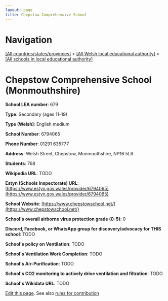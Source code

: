 ```yaml
---
layout: page
title: Chepstow Comprehensive School
---
```

# Navigation

[[All countries/states/provinces]](../../..) > [[All Welsh local educational authority]](../..) > [[All schools in local educational authority]](..)

# Chepstow Comprehensive School (Monmouthshire)

**School LEA number**: 679

**Type**: Secondary (ages 11-19)

**Type (Welsh)**: English medium

**School Number**: 6794065

**Phone Number**: 01291 635777

**Address**: Welsh Street, Chepstow, Monmouthshire, NP16 5LR

**Students**: 768

**Wikipedia URL**: TODO

**Estyn (Schools Inspectorate) URL**: [https://www.estyn.gov.wales/provider/6794065](https://www.estyn.gov.wales/provider/6794065)

**School Website**: [https://www.chepstowschool.net/](https://www.chepstowschool.net/)

**School's overall airborne virus protection grade (0-5)**: 0

**Discord, Facebook, or WhatsApp group for discovery/advocacy for THIS school**: TODO

**School's policy on Ventilation**: TODO

**School's Ventilation Work Completion**: TODO

**School's Air-Purification**: TODO

**School's CO2 monitoring to actively drive ventilation and filtration**: TODO

**School's Wikidata URL**: TODO




[Edit this page](https://github.com/VentilationProject/Wales/edit/prif/./Monmouthshire/Chepstow_Comprehensive_School.md). See also [rules for contribution](../../../contribution-rules/)